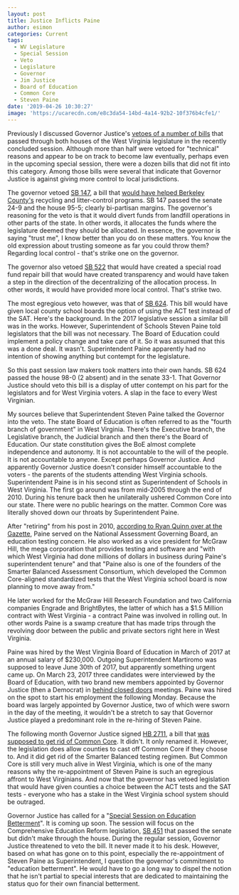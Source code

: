 ```yaml
---
layout: post
title: Justice Inflicts Paine
author: esimon
categories: Current
tags:
  - WV Legislature
  - Special Session
  - Veto
  - Legislature
  - Governor
  - Jim Justice
  - Board of Education
  - Common Core
  - Steven Paine
date: '2019-04-26 10:30:27'
image: 'https://ucarecdn.com/e8c3da54-14bd-4a14-92b2-10f376b4cfe1/'
---
```

Previously I discussed Governor Justice's [vetoes of a number of bills](https://ghostofjefferson.com/current/2019/04/11/justice-kills-bills) that passed through both houses of the West Virginia legislature in the recently concluded session.   Although more than half were vetoed for "technical" reasons and appear to be on track to become law eventually, perhaps even in the upcoming special session, there were a dozen bills that did not fit into this category.  Among those bills were several that indicate that Governor Justice is against giving more control to local jurisdictions.    

The governor vetoed [SB 147](http://www.wvlegislature.gov/Bill_Status/bills_history.cfm?INPUT=147&year=2019&sessiontype=RS), a bill that [would have helped Berkeley County's](https://www.heraldmailmedia.com/news/tri_state/west_virginia/justice-vetoes-recycling-bill-that-would-have-helped-berkeley-county/article_68ae7d5c-8b8e-5473-92c5-400b154cdff9.html) recycling and litter-control programs.  SB 147 passed the senate 24-9 and the house 95-5; clearly bi-partisan margins.  The governor's reasoning for the veto is that it would divert funds from landfill operations in other parts of the state.  In other words, it allocates the funds where the legislature deemed they should be allocated.  In essence, the governor is saying "trust me", I know better than you do on these matters.  You know the old expression about trusting someone as far you could throw them?  Regarding local control - that's strike one on the governor. 

The governor also vetoed [SB 522](http://www.wvlegislature.gov/Bill_Status/bills_history.cfm?INPUT=522&year=2019&sessiontype=RS) that would have created a special road fund repair bill that would have created transparency and would have taken a step in the direction of the decentralizing of the allocation process.  In other words, it would have provided more local control.  That's strike two.  

The most egregious veto however, was that of [SB 624](http://www.wvlegislature.gov/Bill_Status/bills_history.cfm?INPUT=624&year=2019&sessiontype=RS).  This bill would have given local county school boards the option of using the ACT test instead of the SAT.  Here's the background.  In the 2017 legislative session a similar bill was in the works.  However, Superintendent of Schools Steven Paine told legislators that the bill was not necessary.  The Board of Education could implement a policy change and take care of it.  So it was assumed that this was a done deal.  It wasn't.  Superintendent Paine apparently had no intention of showing anything but contempt for the legislature.  

So this past session law makers took matters into their own hands.  SB 624 passed the house 98-0 (2 absent) and in the senate 33-1.  That Governor Justice should veto this bill is a display of utter contempt on his part for the legislators and for West Virginia voters.  A slap in the face to every West Virginian.  

My sources believe that Superintendent Steven Paine talked the Governor into the veto.  The state Board of Education is often referred to as the "fourth branch of government" in West Virginia.  There's the Executive branch, the Legislative branch, the Judicial branch and then there's the Board of Education.  Our state constitution gives the BoE almost complete independence and autonomy.  It is not accountable to the will of the people.  It is not accountable to anyone.  Except perhaps Governor Justice.  And apparently Governor Justice doesn't consider himself accountable to the voters - the parents of the students attending West Virginia schools.    Superintendent Paine is in his second stint as Superintendent of Schools in West Virginia.  The first go around was from mid-2005 through the end of 2010.  During his tenure back then he unilaterally ushered Common Core into our state.  There were no public hearings on the matter.  Common Core was literally shoved down our throats by Superintendent Paine.  

After "retiring" from his post in 2010, [according to Ryan Quinn over at the Gazette](https://www.wvgazettemail.com/news/education/paine-picked-to-return-as-wv-state-schools-superintendent/article_c0b83787-3eee-590e-ad64-dd15940ea840.html), Paine served on the National Assessment Governing Board, an education testing concern.  He also worked as a vice president for McGraw Hill, the mega corporation that provides testing and software and "with which West Virginia had done millions of dollars in business during Paine's superintendent tenure" and that "Paine also is one of the founders of the Smarter Balanced Assessment Consortium, which developed the Common Core-aligned standardized tests that the West Virginia school board is now planning to move away from." 

He later worked for the McGraw Hill Research Foundation and two California companies Engrade and BrightBytes, the latter of which has a $1.5 Million contract with West Virginia - a contract Paine was involved in rolling out.  In other words Paine is a swamp creature that has made trips through the revolving door between the public and private sectors right here in West Virginia.  

Paine was hired by the West Virginia Board of Education in March of 2017 at an annual salary of $230,000.  Outgoing Superintendent Martiromo was supposed to leave June 30th of 2017, but apparently something urgent came up.  On March 23, 2017 three candidates were interviewed by the Board of Education, with two brand new members appointed by Governor Justice (then a Democrat) in [behind closed doors](https://www.wvgazettemail.com/news/education/paine-picked-to-return-as-wv-state-schools-superintendent/article_c0b83787-3eee-590e-ad64-dd15940ea840.html) meetings.  Paine was hired on the spot to start his employment the following Monday.  Because the board was largely appointed by Governor Justice, two of which were sworn in the day of the meeting, it wouldn't be a stretch to say that Governor Justice played a predominant role in the re-hiring of Steven Paine.  

The following month Governor Justice signed [HB 2711](http://www.wvlegislature.gov/Bill_Status/bills_text.cfm?billdoc=HB2711%20SUB%20ENR.htm&yr=2017&sesstype=RS&i=2711), a bill that [was supposed to get rid of Common Core](https://www.wvgazettemail.com/news/education/wv-gov-justice-signs-bill-eliminating-resas-banning-common-core/article_079c3097-8028-5fa9-bb2c-7ceecbcf1a2c.html).  It didn't.  It only renamed it.  However, the legislation does allow counties to cast off Common Core if they choose to.  And it did get rid of the Smarter Balanced testing regimen.  But Common Core is still very much alive in West Virginia, which is one of the many reasons why the re-appointment of Steven Paine is such an egregious affront to West Virginians.  And now that the governor has vetoed legislation that would have given counties a choice between the ACT tests and the SAT tests - everyone who has a stake in the West Virginia school system should be outraged. 

Governor Justice has called for a "[Special Session on Education Betterment](https://governor.wv.gov/News/press-releases/2019/Pages/Gov.-Justice-calls-Special-Session-for-Education-Betterment.aspx)".  It is coming up soon.  The session will focus on the Comprehensive Education Reform legislation, [SB 451](http://www.wvlegislature.gov/Bill_Status/bills_text.cfm?billdoc=SB451%20SUB1%20ENG.htm&yr=2019&sesstype=RS&i=451) that passed the senate but didn't make through the house.  During the regular session, Governor Justice threatened to veto the bill.  It never made it to his desk. However, based on what has gone on to this point, especially the re-appointment of Steven Paine as Superintendent, I question the governor's commitment to "education betterment".  He would have to go a long way to dispel the notion that he isn't partial to special interests that are dedicated to maintaining the status quo for their own financial betterment.
